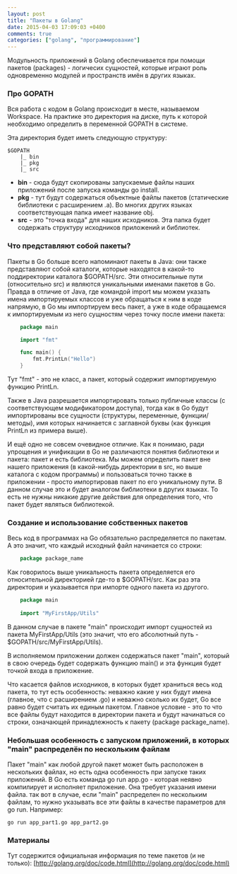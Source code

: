 ```yaml
---
layout: post
title: "Пакеты в Golang"
date: 2015-04-03 17:09:03 +0400
comments: true
categories: ["golang", "программирование"]
---
```


Модульность приложений в Golang обеспечивается при помощи пакетов (packages) - логичесих сущностей, которые играют роль одновременно модулей и пространств имён в других языках.

### Про GOPATH

Вся работа с кодом в Golang происходит в месте, называемом Workspace. На практике это директория на диске, путь к которой необходимо определить в переменной GOPATH в системе.

Эта директория будет иметь следующую структуру:

	$GOPATH
		|_ bin
		|_ pkg
		|_ src  

* **bin** - сюда будут скопированы запускаемые файлы наших приложений после запуска команды go install.
* **pkg** - тут будут содержаться объектные файлы пакетов (статические библиотеки с расширением .a). Во многих других языках соответствующая папка имеет название obj.
* **src** - это "точка входа" для наших исходников. Эта папка будет содержать структуру исходников приложений и библиотек.

<!-- more -->

### Что представляют собой пакеты?

Пакеты в Go больше всего напоминают пакеты в Java: они также представляют собой каталоги, которые находятся в какой-то поддиректории каталога $GOPATH/src. Эти относительные пути (относительно src) и являются уникальными именами пакетов в Go. Правда в отличие от Java, где командой import мы можем указать имена импортируемых классов и уже обращаться к ним в коде напрямую, в Go мы импортируем весь пакет, а уже в коде обращаемся к импортируемым из него сущностям через точку после имени пакета:

```go
	package main

	import "fmt"

	func main() {
		fmt.PrintLn("Hello")
	}
```

Тут "fmt" - это не класс, а пакет, который содержит импортируемую функцию PrintLn.

Также в Java разрешается импортировать только публичные классы (с соответствующем модификатором доступа), тогда как в Go будут импортированы все сущности (структуры, переменные, функции/методы), имя которых начинается с заглавной буквы (как функция PrintLn из примера выше).

И ещё одно не совсем очевидное отличие. Как я понимаю, ради упрощения и унификации в Go не различаются понятия библиотеки и пакета: пакет и есть библиотека. Мы можем определить пакет вне нашего приложения (в какой-нибудь директории в src, но выше каталога с кодом программы) и пользоваться точно также в приложении - просто импортировав пакет по его уникальному пути. В данном случае это и будет аналогом библиотеки в других языках. То есть не нужны никакие другие действия для определения того, что пакет будет являться библиотекой.

### Создание и использование собственных пакетов

Весь код в программах на Go обязательно распределяется по пакетам. А это значит, что каждый исходный файл начинается со строки:

```go
	package package_name
```

Как говорилось выше уникальность пакета определяется его относительной директорией где-то в $GOPATH/src. Как раз эта директория и указывается при импорте одного пакета из другого.

```go
	package main
	
	import "MyFirstApp/Utils"
```

В данном случае в пакете "main" происходит импорт сущностей из пакета MyFirstApp/Utils (это значит, что его абсолютный путь - $GOPATH/src/MyFirstApp/Utils).

В исполняемом приложении должен содержаться пакет "main", который в свою очередь будет содержать функцию main() и эта функция будет точкой входа в приложение.

Что касается файлов исходников, в которых будет храниться весь код пакета, то тут есть особенность: неважно какие у них будут имена (главное, что с расширением .go) и неважно сколько их будет, Go все равно будет считать их единым пакетом. Главное условие - это то что все файлы будут находится в директории пакета и будут начинаться со строки, означающей принадлежность к пакету (package package_name).

### Небольшая особенность с запуском приложений, в которых "main" распределён по нескольким файлам

Пакет "main" как любой другой пакет может быть расположен в нескольких файлах, но есть одна особенность при запуске таких приложений. В Go есть команда go run app.go - которая неявно компилирует и исполняет приложение. Она требует указания имени файла. так вот в случае, если "main" распределен по нескольким файлам, то нужно указывать все эти файлы в качестве параметров для go run. Например:

	go run app_part1.go app_part2.go


### Материалы

Тут содержится официальная информация по теме пакетов (и не только): [http://golang.org/doc/code.html](http://golang.org/doc/code.html)